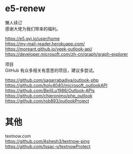 # e5-renew

懒人续订  
感谢大佬为我们带来的福利。  
  
https://e5.qyi.io/user/home  
https://my-mail-reader.herokuapp.com/  
https://moreant.github.io/yeek-outlook-api/  
https://developer.microsoft.com/zh-cn/graph/graph-explorer  

项目  
GitHub 有众多相关有意思的项目，建议多尝试。
  
https://github.com/sagarrabadiya/outlook-php  
https://github.com/holy4040/microsoft_outlookAPI  
https://github.com/BeiliLu1986/Outlook-APIs  
https://github.com/chjeronimo/php_outlook  
https://github.com/rob893/outlookProject  

# 其他
textnow.com  
https://github.com/Ashesh3/textnow-ping  
https://github.com/Issac-v/textnowProtect
